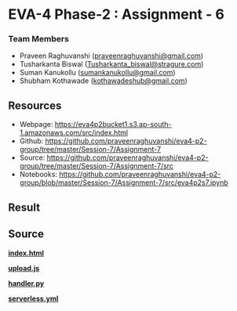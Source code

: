 # EVA-4 Phase-2 : Assignment - 6

### Team Members

- Praveen Raghuvanshi (praveenraghuvanshi@gmail.com)
- Tusharkanta Biswal (Tusharkanta_biswal@stragure.com)
- Suman Kanukollu (sumankanukollu@gmail.com)
- Shubham Kothawade (kothawadeshub@gmail.com)

## Resources

- Webpage: https://eva4p2bucket1.s3.ap-south-1.amazonaws.com/src/index.html
- Github: https://github.com/praveenraghuvanshi/eva4-p2-group/tree/master/Session-7/Assignment-7
- Source: https://github.com/praveenraghuvanshi/eva4-p2-group/tree/master/Session-7/Assignment-7/src
- Notebooks: https://github.com/praveenraghuvanshi/eva4-p2-group/blob/master/Session-7/Assignment-7/src/eva4p2s7.ipynb

## Result



## Source

**[index.html](src/index.html)**

**[upload.js](src/js/upload.js)**

**[handler.py](src/serverless/handler.py)**

**[serverless.yml](src/serverless/serverless.yml)**

